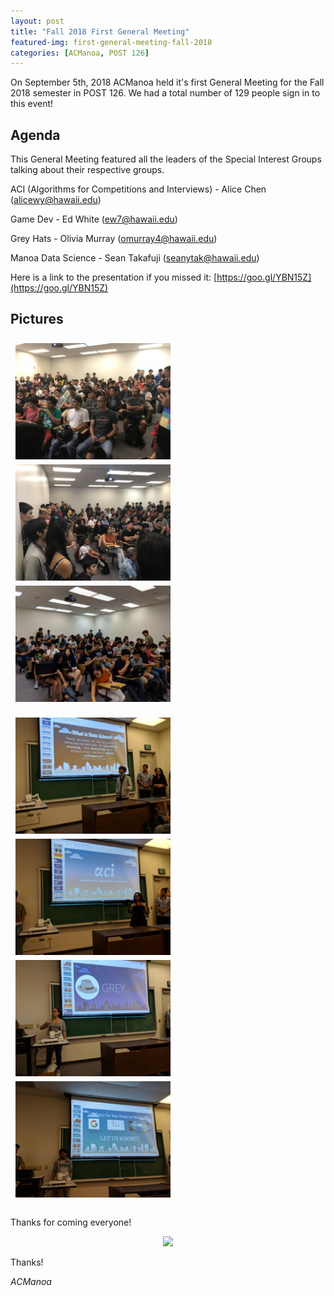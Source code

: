 ```yaml
---
layout: post
title: "Fall 2018 First General Meeting"
featured-img: first-general-meeting-fall-2018
categories: [ACManoa, POST 126]
---
```


On September 5th, 2018 ACManoa held it's first General Meeting for the Fall 2018 semester in POST 126. We had a total number of 129 people sign in to this event!

## Agenda

This General Meeting featured all the leaders of the Special Interest Groups talking about their respective groups.

ACI (Algorithms for Competitions and Interviews) - Alice Chen (alicewy@hawaii.edu)

Game Dev - Ed White (ew7@hawaii.edu)

Grey Hats - Olivia Murray (omurray4@hawaii.edu)

Manoa Data Science - Sean Takafuji (seanytak@hawaii.edu)

Here is a link to the presentation if you missed it: [https://goo.gl/YBN15Z](https://goo.gl/YBN15Z)

## Pictures

<center>
	<div class="row"> 
	  <div class="column">
	    <img src="/assets/img/posts/acmanoa-first-general-meeting-fall-2018/crowd1.jpg" data-featherlight data-featherlight-target-attr="src">
	    <img src="/assets/img/posts/acmanoa-first-general-meeting-fall-2018/crowd2.jpg" data-featherlight data-featherlight-target-attr="src">
	  </div>
	  <div class="column">
	    <img src="/assets/img/posts/acmanoa-first-general-meeting-fall-2018/crowd3.jpg" data-featherlight data-featherlight-target-attr="src">
	  </div> 
	</div>
</center>

<br>

<center>
	<div class="row"> 
	  <div class="column">
	    <img src="/assets/img/posts/acmanoa-first-general-meeting-fall-2018/data-science.jpg" data-featherlight data-featherlight-target-attr="src">
	    <img src="/assets/img/posts/acmanoa-first-general-meeting-fall-2018/aci.jpg" data-featherlight data-featherlight-target-attr="src">
	  </div>
	  <div class="column">
	    <img src="/assets/img/posts/acmanoa-first-general-meeting-fall-2018/greyhats.jpg" data-featherlight data-featherlight-target-attr="src">
	   	<img src="/assets/img/posts/acmanoa-first-general-meeting-fall-2018/acmanoa.jpg" data-featherlight data-featherlight-target-attr="src">
	  </div> 
	</div>
</center>

<br>

Thanks for coming everyone!

<center>
	<figure class="full">
	    <img src="/assets/img/posts/acmanoa-first-general-meeting-fall-2018/featured-img.jpg">
	</figure>
</center>

Thanks!

_ACManoa_

<style>
	.row {
	  display: flex;
	  flex-wrap: wrap;
	  padding: 0 4px;
	}

	/* Create four equal columns that sits next to each other */
	.column {
	  flex: 100%;
	  max-width: 50%;
	  padding: 0 4px;
	}

	.column img {
	  margin-top: 8px;
	  vertical-align: middle;
	  cursor: pointer;
	}

	/* Responsive layout - makes a two column-layout instead of four columns */
	@media screen and (max-width: 800px) {
	  .column {
	    flex: 50%;
	    max-width: 50%;
	  }
	}

	/* Responsive layout - makes the two columns stack on top of each other instead of next to each other */
	@media screen and (max-width: 600px) {
	  .column {
	    flex: 100%;
	    max-width: 100%;
	  }
	}
</style>

<link href="//cdn.rawgit.com/noelboss/featherlight/1.7.13/release/featherlight.min.css" type="text/css" rel="stylesheet" />
<script src="//code.jquery.com/jquery-latest.js"></script>
<script src="//cdn.rawgit.com/noelboss/featherlight/1.7.13/release/featherlight.min.js" type="text/javascript" charset="utf-8"></script>
<style>
